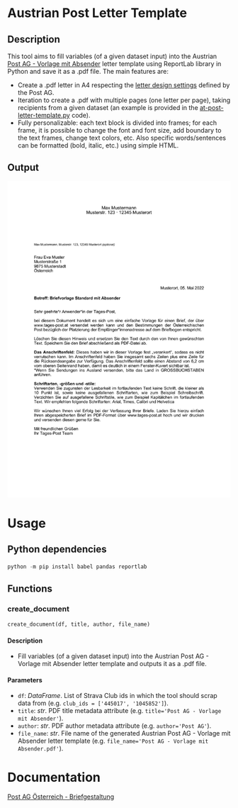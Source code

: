 <meta name='keywords' content='Austria, Österreich, Post AG, Brief, letter, template, reportlab, python'>

# Austrian Post Letter Template

## Description

This tool aims to fill variables (of a given dataset input) into the Austrian [Post AG - Vorlage mit Absender](https://www.einfach-brief.at/fe/assets/files/EinfachBrief-Vorlage-Musterbrief_Standard_mit_Absender.docx) letter template using ReportLab library in Python and save it as a .pdf file. The main features are:

- Create a .pdf letter in A4 respecting the [letter design settings](https://www.einfach-brief.at/fe/vorlagen) defined by the Post AG.
- Iteration to create a .pdf with multiple pages (one letter per page), taking recipients from a given dataset (an example is provided in the [at-post-letter-template.py](at-post-letter-template.py) code).
- Fully personalizable: each text block is divided into frames; for each frame, it is possible to change the font and font size, add boundary to the text frames, change text colors, etc. Also specific words/sentences can be formatted (bold, italic, etc.) using simple HTML.

## Output

<p align="center">
<img src="./media/output.png" alt="Output" width=510 high=720>
</p>

# Usage

## Python dependencies

```.ps1
python -m pip install babel pandas reportlab
```

## Functions

### create_document

```.py
create_document(df, title, author, file_name)
```

#### Description

- Fill variables (of a given dataset input) into the Austrian Post AG - Vorlage mit Absender letter template and outputs it as a .pdf file.

#### Parameters

- `df`: _DataFrame_. List of Strava Club ids in which the tool should scrap data from (e.g. `club_ids = ['445017', '1045852']`).
- `title`: _str_. PDF title metadata attribute (e.g. `title='Post AG - Vorlage mit Absender'`).
- `author`: _str_. PDF author metadata attribute (e.g. `author='Post AG'`).
- `file_name`: _str_. File name of the generated Austrian Post AG - Vorlage mit Absender letter template (e.g. `file_name='Post AG - Vorlage mit Absender.pdf'`).

# Documentation

[Post AG Österreich - Briefgestaltung](https://www.einfach-brief.at/fe/vorlagen)

